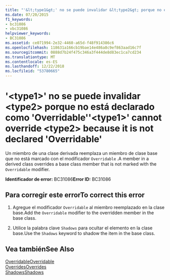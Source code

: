 ```yaml
---
title: "'&lt;type1&gt;' no se puede invalidar &lt;type2&gt; porque no está declarado como 'Overridable'"
ms.date: 07/20/2015
f1_keywords:
- bc31086
- vbc31086
helpviewer_keywords:
- BC31086
ms.assetid: ce071994-2e32-4460-a65d-f48f914386c6
ms.openlocfilehash: 118631a166cb19bae14e486a8c9ef863aad16c7f
ms.sourcegitcommit: 0888d7b24f475c346a3f444de8d83ec1ca7cd234
ms.translationtype: MT
ms.contentlocale: es-ES
ms.lasthandoff: 12/22/2018
ms.locfileid: "53780665"
---
```

# <a name="lttype1gt-cannot-override-lttype2gt-because-it-is-not-declared-overridable"></a><span data-ttu-id="5b67f-102">'&lt;type1&gt;' no se puede invalidar &lt;type2&gt; porque no está declarado como 'Overridable'</span><span class="sxs-lookup"><span data-stu-id="5b67f-102">'&lt;type1&gt;' cannot override &lt;type2&gt; because it is not declared 'Overridable'</span></span>
<span data-ttu-id="5b67f-103">Un miembro de una clase derivada reemplaza un miembro de clase base que no está marcado con el modificador `Overridable` .</span><span class="sxs-lookup"><span data-stu-id="5b67f-103">A member in a derived class overrides a base class member that is not marked with the `Overridable` modifier.</span></span>  
  
 <span data-ttu-id="5b67f-104">**Identificador de error:** BC31086</span><span class="sxs-lookup"><span data-stu-id="5b67f-104">**Error ID:** BC31086</span></span>  
  
## <a name="to-correct-this-error"></a><span data-ttu-id="5b67f-105">Para corregir este error</span><span class="sxs-lookup"><span data-stu-id="5b67f-105">To correct this error</span></span>  
  
1.  <span data-ttu-id="5b67f-106">Agregue el modificador `Overridable` al miembro reemplazado en la clase base.</span><span class="sxs-lookup"><span data-stu-id="5b67f-106">Add the `Overridable` modifier to the overridden member in the base class.</span></span>  
  
2.  <span data-ttu-id="5b67f-107">Utilice la palabra clave `Shadows` para ocultar el elemento en la clase base.</span><span class="sxs-lookup"><span data-stu-id="5b67f-107">Use the `Shadows` keyword to shadow the item in the base class.</span></span>  
  
## <a name="see-also"></a><span data-ttu-id="5b67f-108">Vea también</span><span class="sxs-lookup"><span data-stu-id="5b67f-108">See Also</span></span>  
 [<span data-ttu-id="5b67f-109">Overridable</span><span class="sxs-lookup"><span data-stu-id="5b67f-109">Overridable</span></span>](../../visual-basic/language-reference/modifiers/overridable.md)  
 [<span data-ttu-id="5b67f-110">Overrides</span><span class="sxs-lookup"><span data-stu-id="5b67f-110">Overrides</span></span>](../../visual-basic/language-reference/modifiers/overrides.md)  
 [<span data-ttu-id="5b67f-111">Shadows</span><span class="sxs-lookup"><span data-stu-id="5b67f-111">Shadows</span></span>](../../visual-basic/language-reference/modifiers/shadows.md)
